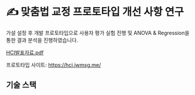 # ✍ 맞춤법 교정 프로토타입 개선 사항 연구
가설 설정 후 개발 프로토타입으로 사용자 평가 실험 진행 및 ANOVA & Regression을 통한 결과 분석을 진행하였습니다.

[HCI발표자료.pdf](https://github.com/kimdayeon37/HCI_Prototype/files/13291456/HCI.pdf)

프로토타입 사이트: https://hci.jwmsg.me/

## 기술 스택 

